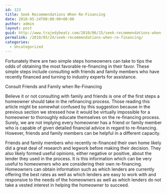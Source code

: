 ```yaml
---
id: 123
title: Seek Recommendations When Re-Financing
date: 2010-05-24T00:00:00+00:00
author: admin
layout: post
guid: http://www.trajedybeatz.com/2010/06/15/seek-recommendations-when-re-financing/
permalink: /2010/05/24/seek-recommendations-when-re-financing/
categories:
  - Uncategorized
---
```

Fortunately there are two simple steps homeowners can take to tips the odds of obtaining the most favorable re-financing in their favor. These simple steps include consulting with friends and family members who have recently financed and turning to industry experts for assistance. 

Consult Friends and Family when Re-Financing

Believe it or not consulting with family and friends is one of the first steps a homeowner should take in the refinancing process. Those reading this article might be somewhat confused by this suggestion because in the previous section we stressed how it would be virtually impossible for a homeowner to thoroughly educate themselves on the re-financing process. Surely, we are not implying every homeowner has a friend or family member who is capable of given detailed financial advice in regard to re-financing. However, friends and family members can be helpful in a different capacity.

Friends and family members who recently re-financed their own home likely did a great deal of research and legwork before making their decision. They also likely formed useful opinions, either negative or positive, about the lender they used in the process. It is this information which can be very useful to homeowners who are considering their own re-financing. Homeowners can obtain information such as which lenders are currently offering the best rates as well as which lenders are easy to work with and responsive to the needs of the homeowners as well as which lenders do not take a vested interest in helping the homeowner to succeed.